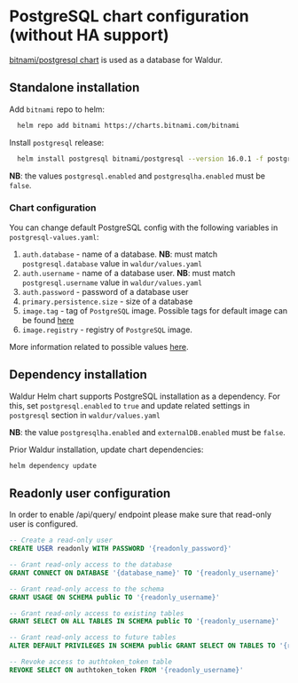 <!-- EXTERNAL DOCUMENT
Source: https://code.opennodecloud.com/waldur/waldur-helm.git
Branch: master
Remote Path: docs//postgres-db.md
Local Path: docs/admin-guide/deployment/helm/docs/
Last Sync: 2025-10-30T22:48:21.392957

WARNING: This file is automatically synchronized from the source repository.
DO NOT EDIT this file directly. Changes will be overwritten.
Edit the source at: https://code.opennodecloud.com/waldur/waldur-helm.git/-/tree/master/docs//postgres-db.md
-->


# PostgreSQL chart configuration (without HA support)

[bitnami/postgresql chart](https://github.com/bitnami/charts/tree/master/bitnami/postgresql)
is used as a database for Waldur.

## Standalone installation

Add `bitnami` repo to helm:

```bash
  helm repo add bitnami https://charts.bitnami.com/bitnami
```

Install `postgresql` release:

```bash
  helm install postgresql bitnami/postgresql --version 16.0.1 -f postgresql-values.yaml
```

**NB**: the values `postgresql.enabled` and `postgresqlha.enabled` must be `false`.

### Chart configuration

You can change default PostgreSQL config with the following variables in `postgresql-values.yaml`:

1. `auth.database` - name of a database.
    **NB**: must match `postgresql.database` value in `waldur/values.yaml`
2. `auth.username` - name of a database user.
    **NB**: must match `postgresql.username` value in `waldur/values.yaml`
3. `auth.password` - password of a database user
4. `primary.persistence.size` - size of a database
5. `image.tag` - tag of `PostgreSQL` image.
    Possible tags for default image can be found [here](https://hub.docker.com/r/bitnami/postgresql/tags)
6. `image.registry` - registry of `PostgreSQL` image.

More information related to possible values [here](https://github.com/bitnami/charts/tree/master/bitnami/postgresql#parameters).

## Dependency installation

Waldur Helm chart supports PostgreSQL installation as a dependency.
For this, set `postgresql.enabled` to `true` and update related settings in `postgresql` section in `waldur/values.yaml`

**NB**: the value `postgresqlha.enabled` and `externalDB.enabled` must be `false`.

Prior Waldur installation, update chart dependencies:

```bash
helm dependency update
```

## Readonly user configuration

In order to enable /api/query/ endpoint please make sure that read-only user is configured.

```sql
-- Create a read-only user
CREATE USER readonly WITH PASSWORD '{readonly_password}'

-- Grant read-only access to the database
GRANT CONNECT ON DATABASE '{database_name}' TO '{readonly_username}'

-- Grant read-only access to the schema
GRANT USAGE ON SCHEMA public TO '{readonly_username}'

-- Grant read-only access to existing tables
GRANT SELECT ON ALL TABLES IN SCHEMA public TO '{readonly_username}'

-- Grant read-only access to future tables
ALTER DEFAULT PRIVILEGES IN SCHEMA public GRANT SELECT ON TABLES TO '{readonly_username}'

-- Revoke access to authtoken_token table
REVOKE SELECT ON authtoken_token FROM '{readonly_username}'
```
